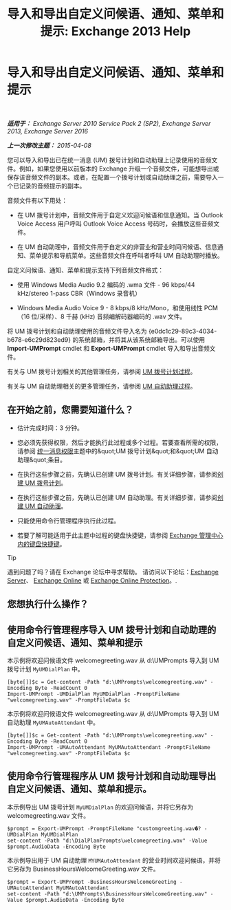 ﻿---
title: '导入和导出自定义问候语、通知、菜单和提示: Exchange 2013 Help'
TOCTitle: 导入和导出自定义问候语、通知、菜单和提示
ms:assetid: e82da5d5-625f-4d8b-8d31-ac45513aacfd
ms:mtpsurl: https://technet.microsoft.com/zh-cn/library/Ee681667(v=EXCHG.150)
ms:contentKeyID: 54652296
ms.date: 05/21/2018
mtps_version: v=EXCHG.150
ms.translationtype: MT
---

# 导入和导出自定义问候语、通知、菜单和提示

 

_**适用于：** Exchange Server 2010 Service Pack 2 (SP2), Exchange Server 2013, Exchange Server 2016_

_**上一次修改主题：** 2015-04-08_

您可以导入和导出已在统一消息 (UM) 拨号计划和自动助理上记录使用的音频文件。例如，如果您使用以前版本的 Exchange 升级一个音频文件，可能想导出或保存该音频文件的副本。或者，在配置一个拨号计划或自动助理之前，需要导入一个已记录的音频提示的副本。

音频文件有以下用处：

  - 在 UM 拨号计划中，音频文件用于自定义欢迎问候语和信息通知。当 Outlook Voice Access 用户呼叫 Outlook Voice Access 号码时，会播放这些音频文件。

  - 在 UM 自动助理中，音频文件用于自定义的非营业和营业时间问候语、信息通知、菜单提示和导航菜单。这些音频文件在呼叫者呼叫 UM 自动助理时播放。

自定义问候语、通知、菜单和提示支持下列音频文件格式：

  - 使用 Windows Media Audio 9.2 编码的 .wma 文件 - 96 kbps/44 kHz/stereo 1-pass CBR（Windows 录音机）

  - Windows Media Audio Voice 9 - 8 kbps/8 kHz/Mono，和使用线性 PCM（16 位/采样）、8 千赫 (kHz) 音频编解码器编码的 .wav 文件。

将 UM 拨号计划和自动助理使用的音频文件导入名为 {e0dc1c29-89c3-4034-b678-e6c29d823ed9} 的系统邮箱，并将其从该系统邮箱导出。可以使用 **Import-UMPrompt** cmdlet 和 **Export-UMPrompt** cmdlet 导入和导出音频文件。

有关与 UM 拨号计划相关的其他管理任务，请参阅 [UM 拨号计划过程](um-dial-plan-procedures-exchange-2013-help.md)。

有关与 UM 自动助理相关的更多管理任务，请参阅 [UM 自动助理过程](um-auto-attendant-procedures-exchange-2013-help.md)。

## 在开始之前，您需要知道什么？

  - 估计完成时间：3 分钟。

  - 您必须先获得权限，然后才能执行此过程或多个过程。若要查看所需的权限，请参阅 [统一消息权限](unified-messaging-permissions-exchange-2013-help.md)主题中的\&quot;UM 拨号计划\&quot;和\&quot;UM 自动助理\&quot;条目。

  - 在执行这些步骤之前，先确认已创建 UM 拨号计划。有关详细步骤，请参阅[创建 UM 拨号计划](create-a-um-dial-plan-exchange-2013-help.md)。

  - 在执行这些步骤之前，先确认已创建 UM 自动助理。有关详细步骤，请参阅[创建 UM 自动助理](create-a-um-auto-attendant-exchange-2013-help.md)。

  - 只能使用命令行管理程序执行此过程。

  - 若要了解可能适用于此主题中过程的键盘快捷键，请参阅 [Exchange 管理中心内的键盘快捷键](keyboard-shortcuts-in-the-exchange-admin-center-exchange-online-protection-help.md)。

> [!tip]
> 遇到问题了吗？请在 Exchange 论坛中寻求帮助。 请访问以下论坛：<a href="https://go.microsoft.com/fwlink/p/?linkid=60612">Exchange Server</a>、 <a href="https://go.microsoft.com/fwlink/p/?linkid=267542">Exchange Online</a> 或 <a href="https://go.microsoft.com/fwlink/p/?linkid=285351">Exchange Online Protection</a>。.


## 您想执行什么操作？

## 使用命令行管理程序导入 UM 拨号计划和自动助理的自定义问候语、通知、菜单和提示

本示例将欢迎问候语文件 welcomegreeting.wav 从 d:\\UMPrompts 导入到 UM 拨号计划 `MyUMDialPlan` 中。

    [byte[]]$c = Get-content -Path "d:\UMPrompts\welcomegreeting.wav" -Encoding Byte -ReadCount 0
    Import-UMPrompt -UMDialPlan MyUMDialPlan -PromptFileName "welcomegreeting.wav" -PromptFileData $c

本示例将欢迎问候语文件 welcomegreeting.wav 从 d:\\UMPrompts 导入到 UM 自动助理 `MyUMAutoAttendant` 中。

    [byte[]]$c = Get-content -Path "d:\UMPrompts\welcomegreeting.wav" -Encoding Byte -ReadCount 0
    Import-UMPrompt -UMAutoAttendant MyUMAutoAttendant -PromptFileName "welcomegreeting.wav" -PromptFileData $c

## 使用命令行管理程序从 UM 拨号计划和自动助理导出自定义问候语、通知、菜单和提示。

本示例导出 UM 拨号计划 `MyUMDialPlan` 的欢迎问候语，并将它另存为 welcomegreeting.wav 文件。

    $prompt = Export-UMPrompt -PromptFileName "customgreeting.wav�? -UMDialPlan MyUMDialPlan
    set-content -Path "d:\DialPlanPrompts\welcomegreeting.wav" -Value $prompt.AudioData -Encoding Byte

本示例导出用于 UM 自动助理 `MYUMAutoAttendant` 的营业时间欢迎问候语，并将它另存为 BusinessHoursWelcomeGreeting.wav 文件。

    $prompt = Export-UMPrompt -BusinessHoursWelcomeGreeting -UMAutoAttendant MyUMAutoAttendant
    set-content -Path "d:\UMPrompts\BusinessHoursWelcomeGreeting.wav" -Value $prompt.AudioData -Encoding Byte

